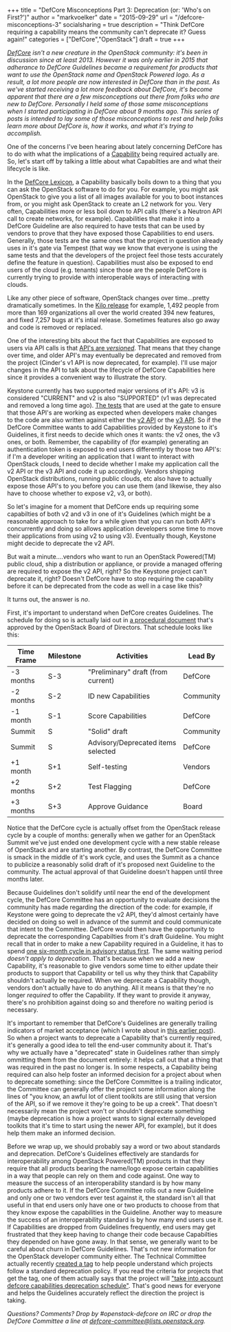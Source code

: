 +++
title = "DefCore Misconceptions Part 3: Deprecation (or: 'Who's on First?')"
author = "markvoelker"
date = "2015-09-29"
url = "/defcore-misconceptions-3"
socialsharing = true
description = "Think DefCore requiring a capability means the community can't deprecate it?  Guess again!"
categories = ["DefCore","OpenStack"]
draft = true
+++

*[DefCore](https://wiki.openstack.org/wiki/DefCore) isn't a new 
creature in the OpenStack community: it's been in
discussion since at least 2013.  However it was only earlier in 2015
that adherance to DefCore Guidelines became a requirement for products
that want to use the OpenStack name and OpenStack Powered logo.  As a
result, a lot more people are now interested in DefCore than in the
past.  As we've started receiving a lot more feedback about DefCore,
it's become apparent that there are a few misconceptions out there from
folks who are new to DefCore.  Personally I held some of those same
misconceptions when I started participating in DefCore about 9 months
ago.  This series of posts is intended to lay some of those
misconceptions to rest and help folks learn more about DefCore is, how
it works, and what it's trying to accomplish.*

One of the concerns I've been hearing about lately concerning DefCore has to
do with what the implications of a
[Capability](http://git.openstack.org/cgit/openstack/defcore/tree/doc/source/process/Lexicon.rst#n16)
being required actually are.  So, let's start off by talking a little about
what Capabilties are and what their lifecycle is like.

In the [DefCore
Lexicon](http://git.openstack.org/cgit/openstack/defcore/tree/doc/source/process/Lexicon.rst),
a Capability basically boils down to a thing that you can ask the OpenStack
software to do for you.  For example, you might ask OpenStack to give you a
list of all images available for you to boot instances from, or you might ask
OpenStack to create an L2 network for you.  Very often, Capabilities more or
less boil down to API calls (there's a Neutron API call to create networks, for
example).  Capabilities that make it into a DefCore Guideline are also
required to have tests that can be used by vendors to prove that they have
exposed those Capabilities to end users.  Generally, those tests are the same
ones that the project in question already uses in it's gate via Tempest (that
way we know that everyone is using the same tests and that the developers of
the project feel those tests accurately define the feature in question).
Capabilities must also be exposed to end users of the cloud (e.g.
tenants) since those are the people DefCore is currently trying to provide
with interoperable ways of interacting with clouds.

Like any other piece of software, OpenStack changes over time...pretty
dramatically sometimes.  In the [Kilo
release](http://www.openstack.org/software/kilo/) for example, 1,492 people
from more than 169 organizations all over the world created 394 new features,
and fixed 7,257 bugs at it's intial release.  Sometimes features also go away
and code is removed or replaced.

One of the interesting bits about the fact that Capabilities are exposed to
users via API calls is that [API's are
*versioned*](http://developer.openstack.org/api-ref.html).  That means that they
change over time, and older API's may eventually be deprecated and removed
from the project (Cinder's v1 API is now deprecated, for example).  I'll use
major changes in the API to talk about the lifecycle of DefCore Capabilities
here since it provides a convenient way to illustrate the story.

Keystone currently has two supported major versions of it's API: v3 is
considered "CURRENT" and v2 is also "SUPPORTED" (v1 was deprecated and removed
a long time ago).  [The
tests](http://git.openstack.org/cgit/openstack/tempest/tree/tempest/api/identity)
that are used at the gate to ensure that those API's are working as
expected when developers make changes to the code are also written against
either the [v2
API](http://git.openstack.org/cgit/openstack/tempest/tree/tempest/api/identity/v2)
or the
[v3
API](http://git.openstack.org/cgit/openstack/tempest/tree/tempest/api/identity/v3).
So if the DefCore Committee wants to add Capabilities provided by Keystone to
it's Guidelines, it first needs to decide which ones it wants: the v2 ones,
the v3 ones, or both.  Remember, the capability of (for example) generating an
authentication token is exposed to end users differently by those two API's:
if I'm a developer writing an application that I want to interact with
OpenStack clouds, I need to decide whether I make my application call the v2
API or the v3 API and code it up accordingly.  Vendors shipping OpenStack
distributions, running public clouds, etc also have to actually expose those
API's to you before you can use them (and likewise, they also have to choose
whether to expose v2, v3, or both).

So let's imagine for a moment that DefCore ends up requiring some capabilties
of both v2 and v3 in one of it's Guidelines (which might be a reasonable
approach to take for a while given that you can run both API's concurrently
and doing so allows application developers some time to move their
applications from using v2 to using v3).  Eventually though, Keystone might
decide to deprecate the v2 API.

But wait a minute....vendors who want to run an OpenStack Powered(TM) public
cloud, ship a distribution or appliance, or provide a managed offering are
required to expose the v2 API, right?  So the Keystone project can't deprecate
it, right?  Doesn't DefCore have to stop requiring the capability before it
can be deprecated from the code as well in a case like this?

It turns out, the answer is *no*.

First, it's important to understand when DefCore creates Guidelines.  The
schedule for doing so is actually laid out in
[a procedural
document](http://git.openstack.org/cgit/openstack/defcore/tree/doc/source/process/2015A.rst#n10)
that's approved by the OpenStack Board of Directors.  That schedule looks like
this:

| Time Frame | Milestone | Activities                           | Lead By   |
|------------|-----------|--------------------------------------|-----------|
| -3 months  | S-3       | "Preliminary" draft (from current)   | DefCore   |
| -2 months  | S-2       | ID new Capabilities                  | Community |
| -1 month   | S-1       | Score Capabilities                   | DefCore   |
| Summit     | S         | "Solid" draft                        | Community |
| Summit     | S         | Advisory/Deprecated items selected   | DefCore   |
| +1 month   | S+1       | Self-testing                         | Vendors   |
| +2 months  | S+2       | Test Flagging                        | DefCore   |
| +3 months  | S+3       | Approve Guidance                     | Board     |

Notice that the DefCore cycle is actually offset from the OpenStack release
cycle by a couple of months: generally when we gather for an OpenStack Summit
we've just ended one development cycle with a new stable release of OpenStack
and are starting another.  By contrast, the DefCore Committee is smack in the
middle of it's work cycle, and uses the Summit as a chance to publicize a
reasonably solid draft of it's proposed next Guideline to the community.  The
actual approval of that Guideline doesn't happen until three months later.

Because Guidelines don't solidify until near the end of the development cycle,
the DefCore Committee has an opportunity to evaluate decisions the community
has made regarding the direction of the code: for example, if Keystone were
going to deprecate the v2 API, they'd almost certainly have decided on
doing so well in advance of the summit and could communicate that intent
to the Committee.  DefCore would then have the opportunity to deprecate the
corresponding Capabilties from it's draft Guideline.  You might recall that in
order to make a new Capability required in a Guideline, it has to spend
[one six-month cycle in advisory status
first](http://git.openstack.org/cgit/openstack/defcore/tree/doc/source/process/2015A.rst#n113).
The same waiting period *doesn't apply to deprecation*.  That's because when
we add a new Capability, it's reasonable to give vendors some time to either
update their products to support that Capability or tell us why they think
that Capability shouldn't actually be required.  When we deprecate a
Capability though, vendors don't actually have to do anything.  All it
means is that they're no longer *required* to offer the Capability.  If they
want to provide it anyway, there's no prohibition against doing so and
therefore no waiting period is necessary.

It's important to remember that DefCore's Guidelines are generally
trailing indicators of market acceptance (which I wrote about in 
[this earlier post](../defcore-misconceptions-1/)).  So when a project wants
to deprecate a Capability that's currently required, it's generally a good
idea to tell the end-user community about it.  That's why we actually have a
"deprecated" state in Guidelines rather than simply ommitting them from the
document entirely: it helps call out that a thing that was required in the
past no longer is.  In some respects, a Capability being required can also
help foster an informed decision for a project about when to deprecate
something: since the DefCore Committee is a trailing indicator, the Committee
can generally offer the project some information along the lines of "you know,
an awful lot of client toolkits are still using that version of the API, so if
we remove it they're going to be up a creek".  That doesn't necessarily mean
the project won't or shouldn't deprecate something (maybe deprecation is how a
project wants to signal externally developed toolkits that it's time to start
using the newer API, for example), but it does help them make an informed
decision.

Before we wrap up, we should probably say a word or two about standards and
deprecation.  DefCore's Guidelines effectively are standards for
interoperability among OpenStack Powered(TM) products in that they require
that all products bearing the name/logo expose certain capabilities in a way
that people can rely on them and code against.  One way to measure the success
of an interoperability standard is by how many products adhere to it.  If the
DefCore Committee rolls out a new Guideline and only one or two vendors ever
test against it, the standard isn't all that useful in that end users only
have one or two products to choose from that they know expose the capabilities
in the Guideline.  Another way to measure the success of an interoperability
standard is by how many end users use it.  If Capabilities are dropped from
Guidelines frequently, end users may get frustrated that they keep having to
change their code because Capabilties they depended on have gone away.  In
that sense, we generally want to be careful about churn in DefCore Guidelines.
That's not new information for the OpenStack developer community either.  The
Technical Committee actually recently
[created a
tag](http://git.openstack.org/cgit/openstack/governance/tree/reference/tags/assert_follows-standard-deprecation.rst)
to help people understand which projects follow a standard deprecation policy.
If you read the criteria for projects that get the tag, one of them actually
says that the project will
["take into account defcore capabilities deprecation
schedule"](http://git.openstack.org/cgit/openstack/governance/tree/reference/tags/assert_follows-standard-deprecation.rst#n65).
That's good news for everyone and helps the Guidelines accurately reflect the
direction the project is taking.

*Questions?  Comments?  Drop by #openstack-defcore on IRC or drop the
DefCore Committee a line at
[defcore-committee@lists.openstack.org](mailto:defcore-committee@lists.openstack.org).*
